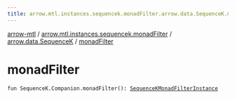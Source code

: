```yaml
---
title: arrow.mtl.instances.sequencek.monadFilter.arrow.data.SequenceK.monadFilter - arrow-mtl
---
```


[arrow-mtl](../../index.html) / [arrow.mtl.instances.sequencek.monadFilter](../index.html) / [arrow.data.SequenceK](index.html) / [monadFilter](./monad-filter.html)

# monadFilter

`fun SequenceK.Companion.monadFilter(): `[`SequenceKMonadFilterInstance`](../../arrow.mtl.instances/-sequence-k-monad-filter-instance/index.html)